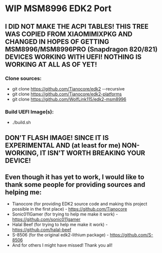 # WIP MSM8996 EDK2 Port

## I DID NOT MAKE THE ACPI TABLES! THIS TREE WAS COPIED FROM XIAOMIMIXPKG AND CHANGED IN HOPES OF GETTING MSM8996/MSM8996PRO (Snapdragon 820/821) DEVICES WORKING WITH UEFI! NOTHING IS WORKING AT ALL AS OF YET!

### Clone sources:
* git clone https://github.com/Tianocore/edk2 --recursive
* git clone https://github.com/Tianocore/edk2-platforms
* git clone https://github.com/WolfLink115/edk2-msm8996

### Build UEFI Image(s):
* ./build.sh

## DON'T FLASH IMAGE! SINCE IT IS EXPERIMENTAL AND (at least for me) NON-WORKING, IT ISN'T WORTH BREAKING YOUR DEVICE!

## Even though it has yet to work, I would like to thank some people for providing sources and helping me:
* Tianocore (for providing EDK2 source code and making this project possible in the first place) - https://github.com/Tianocore
* Sonic011Gamer (for trying to help me make it work) - https://github.com/sonic011gamer
* Halal Beef (for trying to help me make it work) - https://github.com/halal-beef
* S-8506 (for the original edk2-lithium package) - https://github.com/S-8506
* And for others I might have missed! Thank you all!
